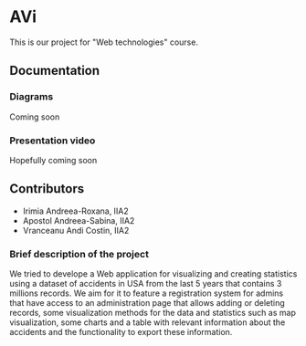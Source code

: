 # AVi
This is our project for "Web technologies" course.

## Documentation

### Diagrams
Coming soon

### Presentation video
Hopefully coming soon

## Contributors
 - Irimia Andreea-Roxana, IIA2
 - Apostol Andreea-Sabina, IIA2
 - Vranceanu Andi Costin, IIA2

### Brief description of the project
We tried to develope a Web application for visualizing and creating statistics using a dataset of accidents in USA from the last 5 years that contains 3 millions records.
We aim for it to feature a registration system for admins that have access to an administration page that allows adding or deleting records, some visualization methods for the data and statistics such as map visualization, 
some charts and a table with relevant information about the accidents and the functionality to export these information.
